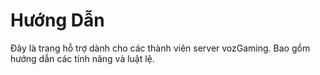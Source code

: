 # Hướng Dẫn
Đây là trang hỗ trợ dành cho các thành viên server vozGaming. Bao gồm hướng dẫn các tính năng và luật lệ.
